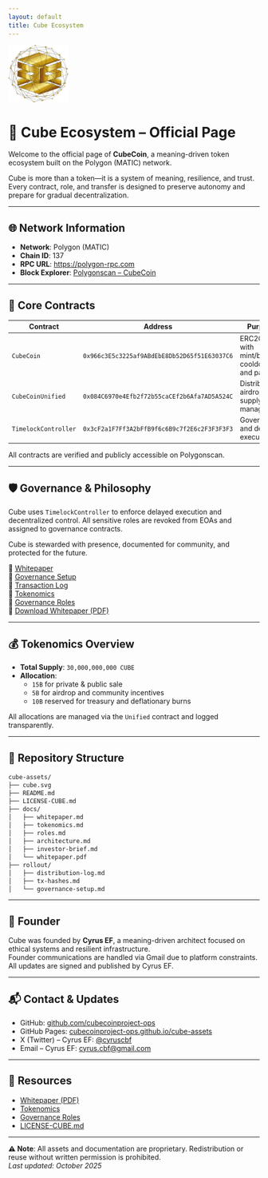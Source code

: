 ```yaml
---
layout: default
title: Cube Ecosystem
---
```


<img src="cube.svg" alt="Cube Logo" width="120" />

# 🧱 Cube Ecosystem – Official Page

Welcome to the official page of **CubeCoin**, a meaning-driven token ecosystem built on the Polygon (MATIC) network.

Cube is more than a token—it is a system of meaning, resilience, and trust. Every contract, role, and transfer is designed to preserve autonomy and prepare for gradual decentralization.

---

## 🌐 Network Information

- **Network**: Polygon (MATIC)  
- **Chain ID**: 137  
- **RPC URL**: https://polygon-rpc.com  
- **Block Explorer**: [Polygonscan – CubeCoin](https://polygonscan.com/address/0x966c3E5c3225af9ABdEbE8Db52D65f51E63037C6)

---

## 📜 Core Contracts

| Contract             | Address                                      | Purpose                                           |
|----------------------|----------------------------------------------|---------------------------------------------------|
| `CubeCoin`           | `0x966c3E5c3225af9ABdEbE8Db52D65f51E63037C6` | ERC20 token with mint/burn, cooldown, and pause  |
| `CubeCoinUnified`    | `0x084C6970e4Efb2f72b55caCEf2b6Afa7AD5A524C` | Distribution, airdrop, and supply management     |
| `TimelockController` | `0x3cF2a1F7Ff3A2bFfB9f6c6B9c7f2E6c2F3F3F3F3` | Governance and delayed execution                 |

All contracts are verified and publicly accessible on Polygonscan.

---

## 🛡️ Governance & Philosophy

Cube uses `TimelockController` to enforce delayed execution and decentralized control. All sensitive roles are revoked from EOAs and assigned to governance contracts.

Cube is stewarded with presence, documented for community, and protected for the future.

📄 [Whitepaper](https://github.com/cubecoinproject-ops/cube-assets/blob/main/docs/whitepaper.md)  
📄 [Governance Setup](https://github.com/cubecoinproject-ops/cube-assets/blob/main/rollout/governance-setup.md)  
📄 [Transaction Log](https://github.com/cubecoinproject-ops/cube-assets/blob/main/rollout/tx-hashes.md)  
📄 [Tokenomics](https://github.com/cubecoinproject-ops/cube-assets/blob/main/docs/tokenomics.md)  
📄 [Governance Roles](https://github.com/cubecoinproject-ops/cube-assets/blob/main/docs/roles.md)  
📄 [Download Whitepaper (PDF)](docs/whitepaper.pdf)

---

## 💰 Tokenomics Overview

- **Total Supply**: `30,000,000,000 CUBE`  
- **Allocation**:
  - `15B` for private & public sale  
  - `5B` for airdrop and community incentives  
  - `10B` reserved for treasury and deflationary burns

All allocations are managed via the `Unified` contract and logged transparently.

---

## 📁 Repository Structure

```
cube-assets/
├── cube.svg
├── README.md
├── LICENSE-CUBE.md
├── docs/
│   ├── whitepaper.md
│   ├── tokenomics.md
│   ├── roles.md
│   ├── architecture.md
│   ├── investor-brief.md
│   └── whitepaper.pdf
├── rollout/
│   ├── distribution-log.md
│   ├── tx-hashes.md
│   └── governance-setup.md
```

---

## 👤 Founder

Cube was founded by **Cyrus EF**, a meaning-driven architect focused on ethical systems and resilient infrastructure.  
Founder communications are handled via Gmail due to platform constraints.  
All updates are signed and published by Cyrus EF.

---

## 📬 Contact & Updates

- GitHub: [github.com/cubecoinproject-ops](https://github.com/cubecoinproject-ops)  
- GitHub Pages: [cubecoinproject-ops.github.io/cube-assets](https://cubecoinproject-ops.github.io/cube-assets/)  
- X (Twitter) – Cyrus EF: [@cyruscbf](https://x.com/cyruscbf)  
- Email – Cyrus EF: [cyrus.cbf@gmail.com](mailto:cyrus.cbf@gmail.com)  
<!-- Medium link temporarily removed until page is published -->

---

## 📘 Resources

- [Whitepaper (PDF)](docs/whitepaper.pdf)  
- [Tokenomics](docs/tokenomics.md)  
- [Governance Roles](docs/roles.md)  
- [LICENSE-CUBE.md](LICENSE-CUBE.md)

---

**⚠️ Note**: All assets and documentation are proprietary. Redistribution or reuse without written permission is prohibited.  
_Last updated: October 2025_
